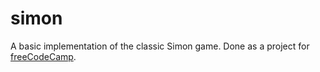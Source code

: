 # simon
A basic implementation of the classic Simon game.
Done as a project for [freeCodeCamp](https://www.freecodecamp.org/).
